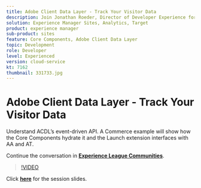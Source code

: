 ```yaml
---
title: Adobe Client Data Layer - Track Your Visitor Data
description: Join Jonathan Roeder, Director of Developer Experience for Experience Cloud, to hear about the latest developer updates across Adobe Experience Cloud.
solution: Experience Manager Sites, Analytics, Target
product: experience manager
sub-product: sites
feature: Core Components, Adobe Client Data Layer
topic: Development
role: Developer
level: Experienced
version: cloud-service
kt: 7162
thumbnail: 331733.jpg
---
```


# Adobe Client Data Layer - Track Your Visitor Data 

Understand ACDL’s event-driven API. A Commerce example will show how the Core Components hydrate it and the Launch extension interfaces with AA and AT.

Continue the conversation in **[Experience League Communities](http://adobe.ly/36Yd3v6)**.

>[!VIDEO](https://video.tv.adobe.com/v/331733/?quality=12&learn=on&hidetitle=true)

Click **[here](/help/events/assets/adobe-client-data-layer.pdf)** for the session slides.
